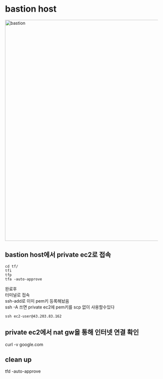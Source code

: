 # bastion host

<img width="727" alt="bastion" src="https://github.com/leesanghoon94/my/assets/127801771/31f871bc-ecb9-42e1-a7c8-9a3a0cf8dd64">

## bastion host에서 private ec2로 접속

```
cd tf/
tfi
tfp
tfa -auto-approve
```

완료후  
터미널로 접속  
ssh-add로 이미 pem키 등록해놨음  
ssh -A 쓰면 private ec2에 pem키를 scp 없이 사용할수있다

```
ssh ec2-user@43.203.83.162
```

## private ec2에서 nat gw을 통해 인터넷 연결 확인

curl -v google.com

## clean up

tfd -auto-approve
